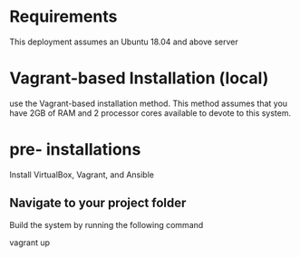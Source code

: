# Requirements
This deployment assumes an Ubuntu 18.04 and above server
# Vagrant-based Installation (local)
use the Vagrant-based installation method. This method assumes that you have 2GB of RAM and 2 processor cores available to devote to this system.
# pre- installations 
Install VirtualBox, Vagrant, and Ansible

## Navigate to your project folder
Build the system by running the following command

vagrant up
